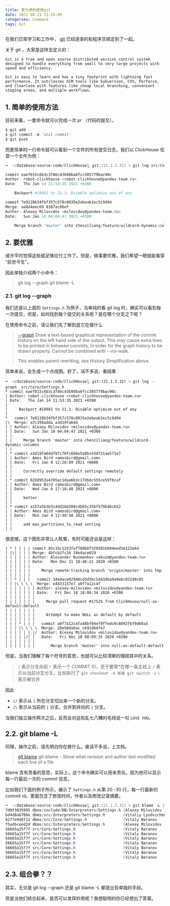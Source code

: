 ```yaml
---
title: 更方便的使用git
date: 2021-08-21 12:26:09
categories: Command
tags: Git
---
```



在我们日常学习和工作中， [git](https://git-scm.com/) 已经逐渐的和程序员绑定到了一起。

关于 git ，大家是这样去定义的：

```
Git is a free and open source distributed version control system designed to handle everything from small to very large projects with speed and efficiency.

Git is easy to learn and has a tiny footprint with lightning fast performance. It outclasses SCM tools like Subversion, CVS, Perforce, and ClearCase with features like cheap local branching, convenient staging areas, and multiple workflows.

```

<!-- more -->

## 1. 简单的使用方法

目前来看，一套命令就可以完成一次 pr （代码的提交）。

```powershell
$ git add .
$ git commit -m 'init commit'
$ git push 

```

而更简单的一行命令就可以看到一个文件的所有提交日志，我们以 ClickHouse 任意一个文件为例：

```powershell
➜  ~/database/source-code/ClickHouse👆 git:(21.1.3.32) ⚡ git log src/Core/Settings.h

commit eaef015c6b3c3f86c43b98ba6fcc305779bac90c
Author: robot-clickhouse <robot-clickhouse@yandex-team.ru>
Date:   Thu Jan 14 11:53:35 2021 +0300

    Backport #18981 to 21.1: Disable optimize out of any

commit 7e9120b34fbf357c578c8035e2abeab2ec5c9d94
Merge: aa8d4eec69 8387ac86ef
Author: Alexey Milovidov <milovidov@yandex-team.ru>
Date:   Sun Jan 10 04:04:47 2021 +0300

    Merge branch 'master' into chenziliang/feature/wildcard-dynamic-columns

```

## 2. 要优雅

或许平时觉得这些就足够应付工作了。但是，做事要优雅，我们希望一眼就能看穿 “前世今生”。

因此单独介绍两个小命令：

> git log --graph
> git blame -L

### 2.1. git log --graph

我们还是以上面的 `Settings.h` 为例子，当单纯的看 git log 时，确实可以看到每一次提交，但是，如何找到每个提交的关系呢？是在哪个分支之下呢？

在使用命令之前，请让我们先了解到底它在做什么

> [--graph](https://git-scm.com/docs/git-log#Documentation/git-log.txt---graph)
> Draw a text-based graphical representation of the commit history on the left hand side of the output. This may cause extra lines to be printed in between commits, in order for the graph history to be drawn properly. Cannot be combined with --no-walk.
> 
> This enables parent rewriting, see History Simplification above.

简单来说，会生成一个点线图。好了，话不多说，看结果：

```
➜  ~/database/source-code/ClickHouse👆 git:(21.1.3.32) ⚡ git log --graph  src/Core/Settings.h
* commit eaef015c6b3c3f86c43b98ba6fcc305779bac90c
| Author: robot-clickhouse <robot-clickhouse@yandex-team.ru>
| Date:   Thu Jan 14 11:53:35 2021 +0300
| 
|     Backport #18981 to 21.1: Disable optimize out of any
|   
*   commit 7e9120b34fbf357c578c8035e2abeab2ec5c9d94
|\  Merge: a7c350adda a3d19fa64d
| | Author: Alexey Milovidov <milovidov@yandex-team.ru>
| | Date:   Sun Jan 10 04:04:47 2021 +0300
| | 
| |     Merge branch 'master' into chenziliang/feature/wildcard-dynamic-columns
| | 
| * commit a3d19fa64df8fc70fc6b6e5a0bc434721ae571e7
| | Author: Amos Bird <amosbird@gmail.com>
| | Date:   Fri Jan 8 12:28:09 2021 +0800
| | 
| |     Correctly override default settings remotely
| | 
| * commit 0260953a4785ac1daa6b3c17d6dc555ce59f8caf
| | Author: Amos Bird <amosbird@gmail.com>
| | Date:   Wed Jan 6 17:18:48 2021 +0800
| | 
| |     better
| | 
| * commit a157a5b3b3c4dd26d208cdb65c35bf579b4bcb52
| | Author: Amos Bird <amosbird@gmail.com>
| | Date:   Mon Jan 4 12:40:48 2021 +0800
| | 
| |     add max_partitions_to_read setting
| | 

```

很遗憾，这个图形非常让人眩晕，有时可能还会是这样：

```
| * | | | | commit 85c1bc1253fef760b6f329381b694eed3e122e6d
| |\| | | | Merge: 4bfcb2fc16 34e4ace029
| | | | | | Author: Alexander Kuzmenkov <akuzm@yandex-team.ru>
| | | | | | Date:   Mon Dec 21 10:46:21 2020 +0300
| | | | | | 
| | | | | |     Merge remote-tracking branch 'origin/master' into tmp
| | | | | |   
| | * | | |   commit 34e4ace02948cd3d3bc5d43dba9a8e6c05249c85
| | |\ \ \ \  Merge: e4433157e7 a0f7a12c4f
| | | | | | | Author: alexey-milovidov <milovidov@yandex-team.ru>
| | | | | | | Date:   Fri Dec 18 18:00:34 2020 +0300
| | | | | | | 
| | | | | | |     Merge pull request #17525 from ClickHouse/null-as-default-default
| | | | | | |     
| | | | | | |     Attempt to make NULL as default by default
| | | | | | |   
| | | * | | |   commit a0f7a12c4fa40bf04ef9ffedc0c8892fbf9d08a3
| | | |\ \ \ \  Merge: 20e56da8ac cb91d64fe7
| | | | | |_|/  Author: Alexey Milovidov <milovidov@yandex-team.ru>
| | | | |/| |   Date:   Fri Dec 18 08:09:35 2020 +0300
| | | | | | |   
| | | | | | |       Merge branch 'master' into null-as-default-default

```

但是，当我们理解了每个符号的意思，也就可以比较清晰的理顺其中的关系。

> `|` 表示分支向前
> `*` 表示一个 COMMIT ID，至于要管*在哪一条主线上
> `/` 表示从当前分支分叉，比如执行了 `git checkout -b 或者 git switch -c`
> `\` 表示被合并

因此
*  `|/` 表示从 `|` 所在分支切出来一个新的分支。
* `|\` 表示从当前的 `|` 分支，合并到并向的 `|` 分支。

当我们独立操作两次之后，反而会对这些乱七八糟的毛线说一句 `LOVE YOU`。

## 2.2. git blame -L

同理，操作之前，请先明白你在做什么。废话不多说，上文档。

> [git blame](https://git-scm.com/docs/git-blame)
> git-blame - Show what revision and author last modified each line of a file

blame 含有责备的意思，实际上，这个命令确实可以用来责任。因为他可以显示每一行最后一次的 commit 信息。

比如我们下面的例子所示，展示了 `Settings.h` 从第 20 -30 行，每一行最新的 commit id。里面包含了修改时间，作者以及修改记录摘要。

```powershell
➜  ~/database/source-code/ClickHouse👆 git:(21.1.3.32) ⚡ git blame -L 20,30 src/Core/Settings.h
7d9f3035995 dbms/include/DB/Interpreters/Settings.h (Alexey Milovidov     2012-03-05 00:09:41 +0000 20) {
bd4d8a6766e dbms/src/Interpreters/Settings.h        (Vitaliy Lyudvichenko 2018-05-17 19:01:41 +0300 21) class IColumn;
8277e9d8f12 dbms/src/Core/Settings.h                (Vitaly Baranov       2019-04-19 02:29:32 +0300 22) 
f5adbceed2d dbms/src/Interpreters/Settings.h        (Alexey Milovidov     2018-06-03 23:39:06 +0300 23) 
56665a15f7f src/Core/Settings.h                     (Vitaly Baranov       2020-07-20 12:57:17 +0300 24) /** List of settings: type, name, default value, description, flags
56665a15f7f src/Core/Settings.h                     (Vitaly Baranov       2020-07-20 12:57:17 +0300 25)   *
56665a15f7f src/Core/Settings.h                     (Vitaly Baranov       2020-07-20 12:57:17 +0300 26)   * This looks rather unconvenient. It is done that way to avoid repeating settings in different places.
56665a15f7f src/Core/Settings.h                     (Vitaly Baranov       2020-07-20 12:57:17 +0300 27)   * Note: as an alternative, we could implement settings to be completely dynamic in form of map: String -> Field,
56665a15f7f src/Core/Settings.h                     (Vitaly Baranov       2020-07-20 12:57:17 +0300 28)   *  but we are not going to do it, because settings is used everywhere as static struct fields.
56665a15f7f src/Core/Settings.h                     (Vitaly Baranov       2020-07-20 12:57:17 +0300 29)   *
56665a15f7f src/Core/Settings.h                     (Vitaly Baranov       2020-07-20 12:57:17 +0300 30)   * `flags` can be either 0 or IMPORTANT.

```

## 2.3. 组合拳？？

其实，无论是 git log --graph 还是 git blame -L 都是比较单独的手段。

但是当他们结合起来，是否可以发挥妙用呢？我想聪明的你已经想出了答案。

